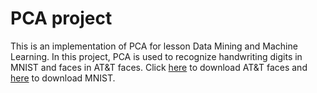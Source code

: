 # PCA project 
This is an implementation of PCA for lesson Data Mining and Machine Learning. 
In this project, PCA is used to recognize handwriting digits in MNIST and faces 
in AT&T faces. Click [here](https://www.r-bloggers.com/wp-content/uploads/2010/09/ATTfaces.tar.gz)
 to download AT&T faces and [here](http://deeplearning.net/data/mnist/mnist.pkl.gz) 
 to download MNIST. 